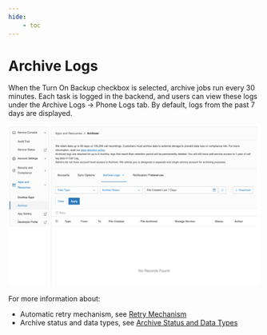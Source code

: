 ```yaml
---
hide:
    - toc
---
```


# Archive Logs

When the Turn On Backup checkbox is selected, archive jobs run every 30 minutes. Each task is logged in the backend, and users can view these logs under the Archive Logs -> Phone Logs tab. By default, logs from the past 7 days are displayed.

![Archive Logs View](./img/archive-logs.png)

For more information about:

-   Automatic retry mechanism, see [Retry Mechanism](retry-mechanism.md)
-   Archive status and data types, see [Archive Status and Data Types](archive-status.md)
